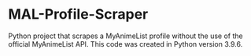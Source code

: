 # MAL-Profile-Scraper

Python project that scrapes a MyAnimeList profile without the use of the official MyAnimeList API.
This code was created in Python version 3.9.6.
